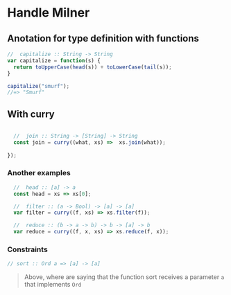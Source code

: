 # Handle Milner

## Anotation for type definition with functions

```javascript
//  capitalize :: String -> String
var capitalize = function(s) {
  return toUpperCase(head(s)) + toLowerCase(tail(s));
}

capitalize("smurf");
//=> "Smurf"

```

## With curry

```javascript

  //  join :: String -> [String] -> String
  const join = curry((what, xs) =>  xs.join(what));
  
});
```

### Another examples

```javascript
  //  head :: [a] -> a
  const head = xs => xs[0];

  //  filter :: (a -> Bool) -> [a] -> [a]
  var filter = curry((f, xs) => xs.filter(f));

  //  reduce :: (b -> a -> b) -> b -> [a] -> b
  var reduce = curry((f, x, xs) => xs.reduce(f, x));
```

### Constraints

```javascript
// sort :: Ord a => [a] -> [a]

```

> Above, where are saying that the function sort receives a parameter `a` that implements `Ord`